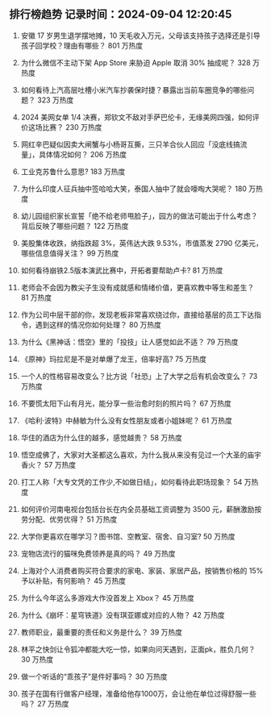 
## 排行榜趋势 记录时间：2024-09-04 12:20:45
  
  1. 安徽 17 岁男生退学摆地摊，10 天毛收入万元，父母该支持孩子选择还是引导孩子回学校？理由有哪些？ 801 万热度
    
  2. 为什么微信不主动下架 App Store 来胁迫 Apple 取消 30% 抽成呢？ 328 万热度
    
  3. 如何看待上汽高层吐槽小米汽车抄袭保时捷？暴露出当前车圈竞争的哪些问题？ 323 万热度
    
  4. 2024 美网女单 1/4 决赛，郑钦文不敌对手萨巴伦卡，无缘美网四强，如何评价这场比赛？ 230 万热度
    
  5. 网红辛巴疑似因卖大闸蟹与小杨哥互撕，三只羊合伙人回应「没底线搞流量」，具体情况如何？ 206 万热度
    
  6. 工业克苏鲁什么意思? 183 万热度
    
  7. 为什么印度人征兵抽中签哈哈大笑，泰国人抽中了就会嚎啕大哭呢？ 180 万热度
    
  8. 幼儿园组织家长宣誓「绝不给老师甩脸子」，园方的做法可能出于什么考虑？背后反映了哪些问题？ 122 万热度
    
  9. 美股集体收跌，纳指跌超 3%，英伟达大跌 9.53%，市值蒸发 2790 亿美元，哪些信息值得关注？ 99 万热度
    
  10. 如何看待崩铁2.5版本演武比赛中，开拓者要帮助卢卡? 81 万热度
    
  11. 老师会不会因为教尖子生没有成就感和情绪价值，更喜欢教中等生和差生？ 81 万热度
    
  12. 作为公司中层干部的你，发现老板非常喜欢绕过你，直接给基层的员工下达指令，遇到这样的情况你如何处理？ 80 万热度
    
  13. 为什么《黑神话：悟空》里的「投技」让人感觉如此不适？ 79 万热度
    
  14. 《原神》玛拉尼是不是对单爆了龙王，倍率好高? 75 万热度
    
  15. 一个人的性格容易改变么？比方说「社恐」上了大学之后有机会改变么？ 73 万热度
    
  16. 不要慌太阳下山有月光，能分享一些治愈时刻的照片吗？ 67 万热度
    
  17. 《哈利·波特》中赫敏为什么没有女性朋友或者小姐妹呢？ 61 万热度
    
  18. 华住的酒店为什么住的越多，感觉越贵？ 58 万热度
    
  19. 悟空成佛了，大家对大圣都这么喜欢，为什么我从来没有见过一个大圣的庙宇香火？ 57 万热度
    
  20. 打工人称「大专文凭的工作少,不如做日结」，如何看待此职场现象？ 54 万热度
    
  21. 如何评价河南电视台包括台长在内全员基础工资调整为 3500 元，薪酬激励按劳分配、优劳优得？ 51 万热度
    
  22. 大学你更喜欢在哪学习？图书馆、空教室、宿舍、自习室? 50 万热度
    
  23. 宠物店流行的猫咪免费领养是真的吗？ 49 万热度
    
  24. 上海对个人消费者购买符合要求的家电、家装、家居产品，按销售价格的 15% 予以补贴，有何影响？ 45 万热度
    
  25. 为什么今年这么多游戏大作没首发上 Xbox？ 45 万热度
    
  26. 为什么《崩坏：星穹铁道》没有琪亚娜或对应的人物？ 42 万热度
    
  27. 教师职业，最重要的责任和义务是什么？ 39 万热度
    
  28. 林平之快剑让令狐冲都能大吃一惊，如果向问天遇到，正面pk，胜负几何？ 30 万热度
    
  29. 做一个听话的“乖孩子”是件好事吗？ 30 万热度
    
  30. 孩子在国有行做客户经理，准备给他存1000万，会让他在单位过得舒服一些吗？ 27 万热度
    